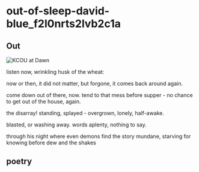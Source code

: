 # out-of-sleep-david-blue\_f2l0nrts2lvb2c1a

## Out

![KCOU at Dawn](https://i.snap.as/Q0aNuGB.jpeg)

listen now, wrinkling husk of the wheat:

now or then, it did not matter, but forgone, it comes back around again.

come down out of there, now. tend to that mess before supper - no chance to get out of the house, again.

the disarray! standing, splayed - overgrown, lonely, half-awake.

blasted, or washing away. words aplenty, nothing to say.

through his night where even demons find the story mundane, starving for knowing before dew and the shakes

## poetry


